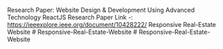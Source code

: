 Research Paper: Website Design & Development Using Advanced Technology ReactJS
Research Paper Link -: https://ieeexplore.ieee.org/document/10428222/
Responsive Real-Estate Website
#   R e s p o n s i v e - R e a l - E s t a t e - W e b s i t e  
 #   R e s p o n s i v e - R e a l - E s t a t e - W e b s i t e  
 